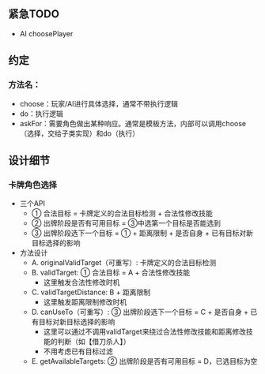 ## 紧急TODO
- AI choosePlayer

## 约定
### 方法名：
- choose：玩家/AI进行具体选择，通常不带执行逻辑
- do：执行逻辑
- askFor：需要角色做出某种响应。通常是模板方法，内部可以调用choose（选择，交给子类实现）和do（执行）


## 设计细节
### 卡牌角色选择
- 三个API
  - ① 合法目标 = 卡牌定义的合法目标检测 + 合法性修改技能
  - ② 出牌阶段是否有可用目标 = ③中选第一个目标是否能选到
  - ③ 出牌阶段选下一个目标 = ① + 距离限制 + 是否自身 + 已有目标对新目标选择的影响
- 方法设计
  - A. originalValidTarget（可重写）: 卡牌定义的合法目标检测
  - B. validTarget: ① 合法目标 = A + 合法性修改技能
    - 这里触发合法性修改时机
  - C. validTargetDistance: B + 距离限制
    - 这里触发距离限制修改时机
  - D. canUseTo（可重写）: ③ 出牌阶段选下一个目标 = C + 是否自身 + 已有目标对新目标选择的影响
    - 这里可以通过不调用validTarget来绕过合法性修改技能和距离修改技能的判断（如【借刀杀人】）
    - 不用考虑已有目标过滤
  - E. getAvailableTargets: ② 出牌阶段是否有可用目标 = D，已选目标为空